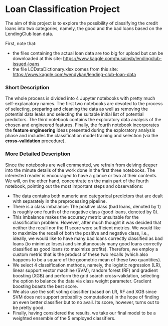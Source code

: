 # Loan Classification Project
The aim of this project is to explore the possibility of classifying the credit loans into two categories, namely, the good and the bad loans based on the LendingClub loan data. 

First, note that:
- the files containing the actual loan data are too big for upload but can be downloaded at this site: 
https://www.kaggle.com/husainsb/lendingclub-issued-loans
- the file LCDataDictionary.xlsx comes from this site: https://www.kaggle.com/wendykan/lending-club-loan-data

### Short Description
The whole process is divided into 4 Jupyter notebooks with pretty much self-explanatory names. The first two notebooks are devoted to the process of selecting, preparing and cleaning the data as well as removing the potential data leaks and selecting the suitable initial list of potential predictors. The third notebook contains the exploratory data analysis of the chosen and engineered features. Finally, the fourth notebook incorporates the **feature engineering** ideas presented during the exploratory analysis phase and includes the classification model training and selection (via the **cross-validation** procedure).

### More Detailed Description
Since the notebooks are well commented, we refrain from delving deeper into the minute details of the work done in the first three notebooks. The interested reader is encouraged to have a glance or two at their contents. We will, on the other hand, concentrate on the main part of the fourth notebook, pointing out the most important steps and observations:
- The data contains both numeric and categorical predictors that are dealt with separately in the preprocessing pipeline.
- There is a class imbalance: The positive class (bad loans, denoted by 1) is roughly one fourth of the negative class (good loans, denoted by 0).
- This imbalance makes the accuracy metric unsuitable for the classification problem. However, after much thought it was decided that neither the recall nor the f1 score were sufficient metrics. We would like to maximize the recall of both the positive and negative class, i.e., ideally, we would like to have many bad loans correctly classified as bad loans (to minimize loses) and simultaneously many good loans correctly classified as good loans (to maximize profits). Therefore, we employ a custom metric that is the product of these two recalls (which also happens to be a square of the geometric mean of these two quantities).
- We select 4 classification methods, namely, the logistic regression (LR), linear support vector machine (SVM), random forest (RF) and gradient boosting (XGB) and perform the grid search cross-validation, selecting the option to balance the data via class weight parameter. Gradient boosting boasts the best score.
- We also use the soft voting classifier (based on LR, RF and XGB since SVM does not support probability computations) in the hope of finding an even better classifier but to no avail. Its score, however, turns out to be pretty good.
- Finally, having considered the results, we take our final model to be a weighted ensemble of the 5 employed classifiers.
